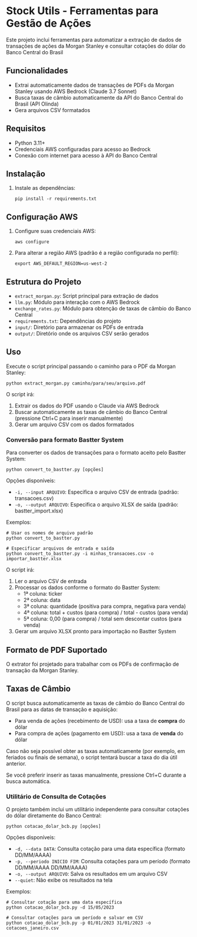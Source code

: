 # Stock Utils - Ferramentas para Gestão de Ações

Este projeto inclui ferramentas para automatizar a extração de dados de transações de ações da Morgan Stanley e consultar cotações do dólar do Banco Central do Brasil

## Funcionalidades

- Extrai automaticamente dados de transações de PDFs da Morgan Stanley usando AWS Bedrock (Claude 3.7 Sonnet)
- Busca taxas de câmbio automaticamente da API do Banco Central do Brasil (API Olinda)
- Gera arquivos CSV formatados

## Requisitos

- Python 3.11+
- Credenciais AWS configuradas para acesso ao Bedrock
- Conexão com internet para acesso à API do Banco Central

## Instalação

1. Instale as dependências:
   ```
   pip install -r requirements.txt
   ```

## Configuração AWS

1. Configure suas credenciais AWS:
   ```
   aws configure
   ```

2. Para alterar a região AWS (padrão é a região configurada no perfil):
   ```
   export AWS_DEFAULT_REGION=us-west-2
   ```

## Estrutura do Projeto

- `extract_morgan.py`: Script principal para extração de dados
- `llm.py`: Módulo para interação com o AWS Bedrock
- `exchange_rates.py`: Módulo para obtenção de taxas de câmbio do Banco Central
- `requirements.txt`: Dependências do projeto
- `input/`: Diretório para armazenar os PDFs de entrada
- `output/`: Diretório onde os arquivos CSV serão gerados

## Uso

Execute o script principal passando o caminho para o PDF da Morgan Stanley:

```
python extract_morgan.py caminho/para/seu/arquivo.pdf
```

O script irá:
1. Extrair os dados do PDF usando o Claude via AWS Bedrock
2. Buscar automaticamente as taxas de câmbio do Banco Central (pressione Ctrl+C para inserir manualmente)
3. Gerar um arquivo CSV com os dados formatados

### Conversão para formato Bastter System

Para converter os dados de transações para o formato aceito pelo Bastter System:

```
python convert_to_bastter.py [opções]
```

Opções disponíveis:
- `-i, --input ARQUIVO`: Especifica o arquivo CSV de entrada (padrão: transacoes.csv)
- `-o, --output ARQUIVO`: Especifica o arquivo XLSX de saída (padrão: bastter_import.xlsx)

Exemplos:
```
# Usar os nomes de arquivo padrão
python convert_to_bastter.py

# Especificar arquivos de entrada e saída
python convert_to_bastter.py -i minhas_transacoes.csv -o importar_bastter.xlsx
```

O script irá:
1. Ler o arquivo CSV de entrada
2. Processar os dados conforme o formato do Bastter System:
   - 1ª coluna: ticker
   - 2ª coluna: data
   - 3ª coluna: quantidade (positiva para compra, negativa para venda)
   - 4ª coluna: total + custos (para compra) / total - custos (para venda)
   - 5ª coluna: 0,00 (para compra) / total sem descontar custos (para venda)
3. Gerar um arquivo XLSX pronto para importação no Bastter System

## Formato de PDF Suportado

O extrator foi projetado para trabalhar com os PDFs de confirmação de transação da Morgan Stanley.

## Taxas de Câmbio

O script busca automaticamente as taxas de câmbio do Banco Central do Brasil para as datas de transação e aquisição:

- Para venda de ações (recebimento de USD): usa a taxa de **compra** do dólar
- Para compra de ações (pagamento em USD): usa a taxa de **venda** do dólar

Caso não seja possível obter as taxas automaticamente (por exemplo, em feriados ou finais de semana), o script tentará buscar a taxa do dia útil anterior.

Se você preferir inserir as taxas manualmente, pressione Ctrl+C durante a busca automática.

### Utilitário de Consulta de Cotações

O projeto também inclui um utilitário independente para consultar cotações do dólar diretamente do Banco Central:

```
python cotacao_dolar_bcb.py [opções]
```

Opções disponíveis:
- `-d, --data DATA`: Consulta cotação para uma data específica (formato DD/MM/AAAA)
- `-p, --periodo INICIO FIM`: Consulta cotações para um período (formato DD/MM/AAAA DD/MM/AAAA)
- `-o, --output ARQUIVO`: Salva os resultados em um arquivo CSV
- `--quiet`: Não exibe os resultados na tela

Exemplos:
```
# Consultar cotação para uma data específica
python cotacao_dolar_bcb.py -d 15/05/2023

# Consultar cotações para um período e salvar em CSV
python cotacao_dolar_bcb.py -p 01/01/2023 31/01/2023 -o cotacoes_janeiro.csv
```

